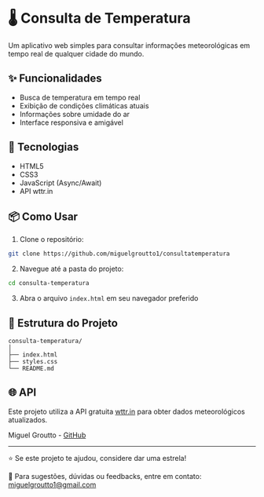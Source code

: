 # 🌡️ Consulta de Temperatura

Um aplicativo web simples para consultar informações meteorológicas em tempo real de qualquer cidade do mundo.

## ✨ Funcionalidades

- Busca de temperatura em tempo real
- Exibição de condições climáticas atuais
- Informações sobre umidade do ar
- Interface responsiva e amigável

## 🚀 Tecnologias

- HTML5
- CSS3
- JavaScript (Async/Await)
- API wttr.in

## 📦 Como Usar

1. Clone o repositório:
```bash
git clone https://github.com/miguelgroutto1/consultatemperatura
```

2. Navegue até a pasta do projeto:
```bash
cd consulta-temperatura
```

3. Abra o arquivo `index.html` em seu navegador preferido

## 🔧 Estrutura do Projeto

```
consulta-temperatura/
│
├── index.html
├── styles.css
└── README.md
```

## 🌐 API

Este projeto utiliza a API gratuita [wttr.in](https://wttr.in) para obter dados meteorológicos atualizados.

Miguel Groutto - [GitHub](https://github.com/seu-usuario)

---

⭐ Se este projeto te ajudou, considere dar uma estrela!

📧 Para sugestões, dúvidas ou feedbacks, entre em contato: miguelgroutto1@gmail.com
